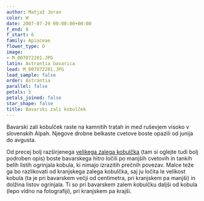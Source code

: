 ```yaml
---
author: Matjaž Jeran
color: W
date: 2007-07-29 00:00:00+00:00
f_end: 8
f_start: 6
family: Apiaceae
flower_type: O
image:
- M_007072201.JPG
latin: Astrantia bavarica
lead: M_007072201.JPG
lead_sample: false
order: Astrantia
parallel: false
petals: 5
petals_joined: false
star_shape: false
title: Bavarski zali kobulček
---
```

Bavarski zali kobulček raste na kamnitih tratah in med ruševjem visoko v slovenskih Alpah. Njegove drobne belkaste cvetove boste opazili od junija do avgusta.

Od precej bolj razširjenega [velikega zalega kobulčka](../astrantiamajor/) (tam si oglejte tudi bolj podroben opis) boste bavarskega hitro ločili po manjših cvetovih in tankih belih listih ogrinjala kobula, ki nimajo izrazitih prečnih povezav. Malce teže ga bo razlikovati od kranjskega zalega kobulčka, saj ju ločita le velikost kobula (ta je pri bavarskem večji od centimetra, pri kranjskem pa manjši) in dolžina listov ogrinjala. Ti so pri bavarskem zalem kobulčku daljši od kobula (lepo vidno na fotografiji), pri kranjskem pa krajši.
